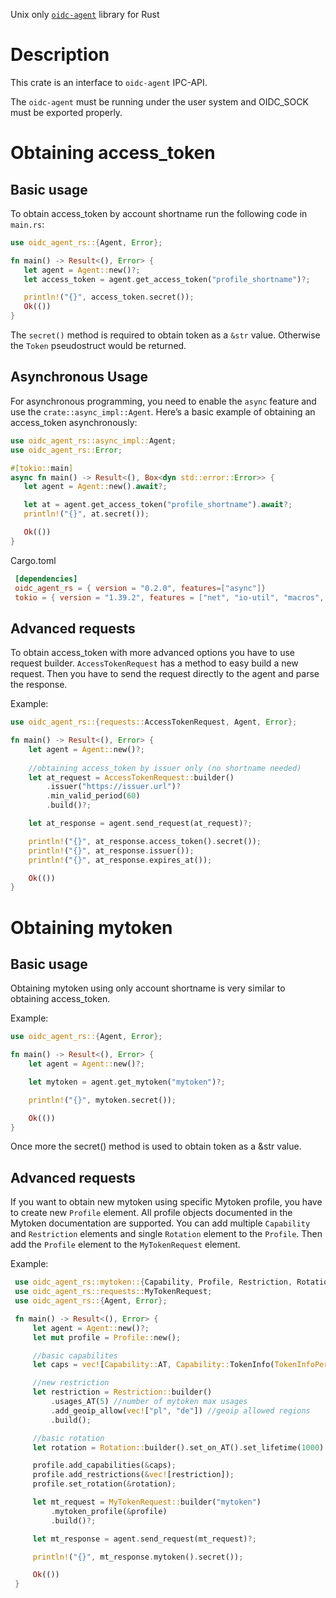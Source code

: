  Unix only [`oidc-agent`]( https://indigo-dc.gitbook.io/oidc-agent ) library for Rust

 # Description

 This crate is an interface to `oidc-agent` IPC-API.

 The `oidc-agent` must be running under the user system and OIDC_SOCK must be exported properly.

 # Obtaining access_token
 ## Basic usage
 To obtain access_token by account shortname run the following code in `main.rs`:
 ```rust
 use oidc_agent_rs::{Agent, Error};

 fn main() -> Result<(), Error> {
    let agent = Agent::new()?;
    let access_token = agent.get_access_token("profile_shortname")?;

    println!("{}", access_token.secret());
    Ok(())
 }
 ```
 The `secret()` method is required to obtain token as a `&str` value. Otherwise the `Token` pseudostruct
 would be returned.

 ## Asynchronous Usage
 For asynchronous programming, you need to enable the `async` feature and use the `crate::async_impl::Agent`.
 Here’s a basic example of obtaining an access_token asynchronously:
 ```rust
 use oidc_agent_rs::async_impl::Agent;
 use oidc_agent_rs::Error;

#[tokio::main]
async fn main() -> Result<(), Box<dyn std::error::Error>> {
    let agent = Agent::new().await?;

    let at = agent.get_access_token("profile_shortname").await?;
    println!("{}", at.secret());

    Ok(())
}
```
 Cargo.toml
```toml
 [dependencies]
 oidc_agent_rs = { version = "0.2.0", features=["async"]}
 tokio = { version = "1.39.2", features = ["net", "io-util", "macros", "rt-multi-thread"] }
 ```

 ## Advanced requests
 To obtain access_token with more advanced options you have to use request builder.
 `AccessTokenRequest` has a method to easy build a new request. Then you have to send the request
 directly to the agent and parse the response.

 Example:
 ```rust
 use oidc_agent_rs::{requests::AccessTokenRequest, Agent, Error};

 fn main() -> Result<(), Error> {
     let agent = Agent::new()?;
     
     //obtaining access_token by issuer only (no shortname needed)
     let at_request = AccessTokenRequest::builder()
         .issuer("https://issuer.url")?
         .min_valid_period(60)
         .build()?;

     let at_response = agent.send_request(at_request)?;

     println!("{}", at_response.access_token().secret());
     println!("{}", at_response.issuer());
     println!("{}", at_response.expires_at());

     Ok(())
 }
 ```

 # Obtaining mytoken
 ## Basic usage
 Obtaining mytoken using only account shortname is very similar to obtaining access_token.

 Example:
 ```rust
 use oidc_agent_rs::{Agent, Error};

 fn main() -> Result<(), Error> {
     let agent = Agent::new()?;

     let mytoken = agent.get_mytoken("mytoken")?;

     println!("{}", mytoken.secret());

     Ok(())
 }
 ```
 Once more the secret() method is used to obtain token as a &str value.

 ## Advanced requests
 If you want to obtain new mytoken using specific Mytoken profile, you have to create new
 `Profile` element. All profile objects documented in the Mytoken documentation are
 supported. You can add multiple `Capability` and `Restriction` elements
 and single `Rotation` element to the `Profile`. Then add the
 `Profile` element to the `MyTokenRequest` element.

 Example:

```rust
 use oidc_agent_rs::mytoken::{Capability, Profile, Restriction, Rotation, TokenInfoPerms};
 use oidc_agent_rs::requests::MyTokenRequest;
 use oidc_agent_rs::{Agent, Error};

 fn main() -> Result<(), Error> {
     let agent = Agent::new()?;
     let mut profile = Profile::new();

     //basic capabilites
     let caps = vec![Capability::AT, Capability::TokenInfo(TokenInfoPerms::All)];

     //new restriction
     let restriction = Restriction::builder()
         .usages_AT(5) //number of mytoken max usages
         .add_geoip_allow(vec!["pl", "de"]) //geoip allowed regions
         .build();

     //basic rotation
     let rotation = Rotation::builder().set_on_AT().set_lifetime(1000).build()?;

     profile.add_capabilities(&caps);
     profile.add_restrictions(&vec![restriction]);
     profile.set_rotation(&rotation);

     let mt_request = MyTokenRequest::builder("mytoken")
         .mytoken_profile(&profile)
         .build()?;

     let mt_response = agent.send_request(mt_request)?;

     println!("{}", mt_response.mytoken().secret());

     Ok(())
 }
```

